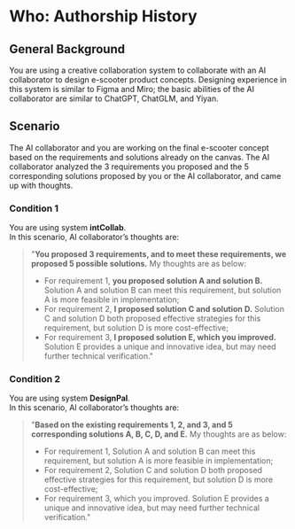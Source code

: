# Who: Authorship History

## General Background
You are using a creative collaboration system to collaborate with an AI collaborator to design e-scooter product concepts. Designing experience in this system is similar to Figma and Miro; the basic abilities of the AI collaborator are similar to ChatGPT, ChatGLM, and Yiyan.

## Scenario
The AI collaborator and you are working on the final e-scooter concept based on the requirements and solutions already on the canvas. The AI ​​collaborator analyzed the 3 requirements you proposed and the 5 corresponding solutions proposed by you or the AI ​​collaborator, and came up with thoughts.

### Condition 1
You are using system **intCollab**.<br>
In this scenario, AI ​​collaborator’s thoughts are:

> "**You proposed 3 requirements, and to meet these requirements, we proposed 5 possible solutions.** My thoughts are as below:
> - For requirement 1, **you proposed solution A and solution B.** Solution A and solution B can meet this requirement, but solution A is more feasible in implementation;
> - For requirement 2, **I proposed solution C and solution D.** Solution C and solution D both proposed effective strategies for this requirement, but solution D is more cost-effective;
> - For requirement 3, **I proposed solution E, which you improved.** Solution E provides a unique and innovative idea, but may need further technical verification."

### Condition 2
You are using system **DesignPal**.<br>
In this scenario, AI ​​collaborator’s thoughts are:

> "**Based on the existing requirements 1, 2, and 3, and 5 corresponding solutions A, B, C, D, and E.** My thoughts are as below:
> - For requirement 1, Solution A and solution B can meet this requirement, but solution A is more feasible in implementation;
> - For requirement 2, Solution C and solution D both proposed effective strategies for this requirement, but solution D is more cost-effective;
> - For requirement 3, which you improved. Solution E provides a unique and innovative idea, but may need further technical verification."
